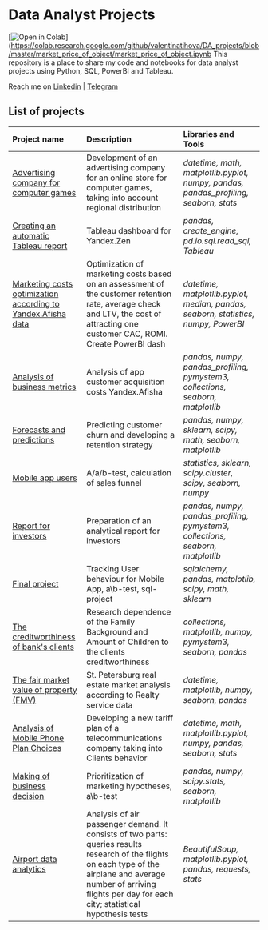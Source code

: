 # Data Analyst Projects
[![Open in Colab](https://colab.research.google.com/assets/colab-badge.svg)](https://colab.research.google.com/github/valentinatihova/DA_projects/blob/master/market_price_of_object/market_price_of_object.ipynb
This repository is a place to share my code and notebooks for data analyst projects using Python, SQL, PowerBI and Tableau.

Reach me on [Linkedin](www.linkedin.com/in/valentina-tikhova) | [Telegram](https://t.me/Tikhova_Valentina)


## List of projects

| Project name         | Description               | Libraries and Tools          |
| :------------------------| :--------------------- |:----------------------------------|
| [Advertising company for computer games](market_of_games)| Development of an advertising company for an online store for computer games, taking into account regional distribution| *datetime, math, matplotlib.pyplot, numpy, pandas, pandas_profiling, seaborn, stats*|
|[Сreating an automatic Tableau report](automation)| Tableau dashboard for Yandex.Zen | *pandas, create_engine, pd.io.sql.read_sql, Tableau* |
| [Marketing costs optimization according to Yandex.Afisha data](marketing_costs)| Optimization of marketing costs based on an assessment of the customer retention rate, average check and LTV, the cost of attracting one customer CAC, ROMI. Create PowerBI dash | *datetime, matplotlib.pyplot, median, pandas, seaborn, statistics, numpy, PowerBI*|
|[Analysis of business metrics](analysis_of_bus_metrics)|Analysis of app customer acquisition costs Yandex.Afisha|*pandas, numpy, pandas_profiling, pymystem3, collections, seaborn, matplotlib*|
|[Forecasts and predictions](forecasts_and_predictions)|Predicting customer churn and developing a retention strategy|*pandas, numpy, sklearn, scipy, math, seaborn, matplotlib*|
|[Mobile app users](mobile_app_users)|A/a/b-test, calculation of sales funnel |*statistics, sklearn, scipy.cluster, scipy, seaborn, numpy*|
|[Report for investors](report_for_investors)|Preparation of an analytical report for investors|*pandas, numpy, pandas_profiling, pymystem3, collections, seaborn, matplotlib*|
|[Final project](final_project)|Tracking User behaviour for Mobile App, a\b-test, sql-project|*sqlalchemy, pandas, matplotlib, scipy, math, sklearn*|
| [The creditworthiness of bank's clients](credit_score) | Research dependence of the Family Background and Amount of Children to the clients creditworthiness | *collections, matplotlib, numpy, pymystem3, seaborn, pandas*|
| [The fair market value of property (FMV)](market_price_of_object) | St. Petersburg real estate market analysis according to Realty service data | *datetime, matplotlib, numpy, seaborn, pandas*|
| [Analysis of Mobile Phone Plan Choices](tariff_revenue)| Developing a new tariff plan of a telecommunications company taking into Clients behavior| *datetime, math, matplotlib.pyplot, numpy, pandas, seaborn, stats*|
|[Making of business decision](making_of_bus_decision)|Prioritization of marketing hypotheses, a\b-test|*pandas, numpy, scipy.stats, seaborn, matplotlib*|
| [Airport data analytics](airports_analytics)| Analysis of air passenger demand. It consists of two parts: queries results research of the flights on each type of the airplane and average number of arriving flights per day for each city; statistical hypothesis tests| *BeautifulSoup, matplotlib.pyplot, pandas, requests, stats*|
